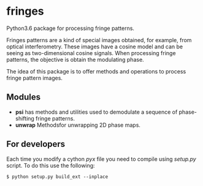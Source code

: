 # fringes
Python3.6 package for processing fringe patterns.

Fringes patterns are a kind of special images obtained, for example, from optical interferometry. These images have
a cosine model and can be seeing as two-dimensional cosine signals. When processing fringe patterns, the objective is 
obtain the modulating phase.

The idea of this package is to offer methods and operations to process fringe pattern images.

## Modules

- **psi** has methods and utilities used to demodulate a sequence of phase-shifting fringe patterns. 
- **unwrap** Methodsfor unwrapping 2D phase maps.

## For developers

Each time you modify a cython *pyx* file you need to compile using *setup.py* script. To do this use the following:

    $ python setup.py build_ext --inplace
    
